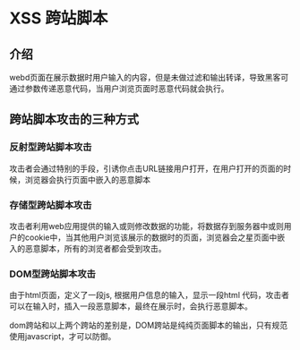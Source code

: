 # XSS 跨站脚本

## 介绍

webd页面在展示数据时用户输入的内容，但是未做过滤和输出转译，导致黑客可通过参数传递恶意代码，当用户浏览页面时恶意代码就会执行。

## 跨站脚本攻击的三种方式
  
### 反射型跨站脚本攻击

攻击者会通过特别的手段，引诱你点击URL链接用户打开，在用户打开的页面的时候，浏览器会执行页面中嵌入的恶意脚本

### 存储型跨站脚本攻击

攻击者利用web应用提供的输入或则修改数据的功能，将数据存到服务器中或则用户的cookie中，当其他用户浏览该展示的数据时的页面，浏览器会之星页面中嵌入的恶意脚本，所有的浏览者都会受到攻击。

### DOM型跨站脚本攻击
由于html页面，定义了一段js, 根据用户信息的输入，显示一段html 代码，攻击者可以在输入时，插入一段恶意脚本，最终在展示时，会执行恶意脚本。

dom跨站和以上两个跨站的差别是，DOM跨站是纯纯页面脚本的输出，只有规范使用javascript，才可以防御。